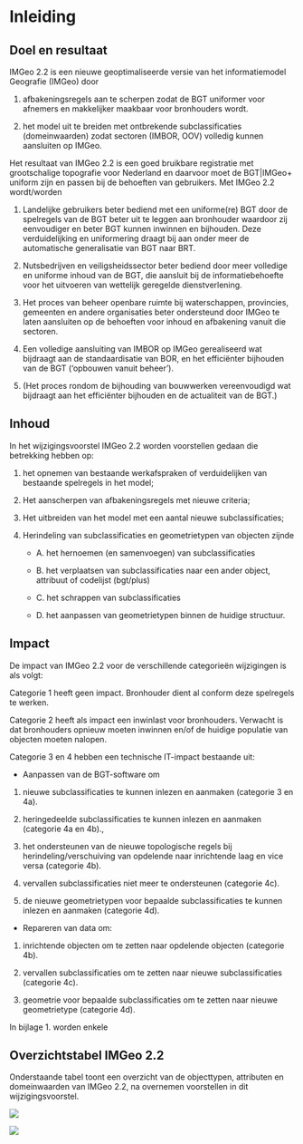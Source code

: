 Inleiding
=========

Doel en resultaat
-----------------

IMGeo 2.2 is een nieuwe geoptimaliseerde versie van het informatiemodel
Geografie (IMGeo) door

1.  afbakeningsregels aan te scherpen zodat de BGT uniformer voor afnemers en
    makkelijker maakbaar voor bronhouders wordt.

2.  het model uit te breiden met ontbrekende subclassificaties (domeinwaarden)
    zodat sectoren (IMBOR, OOV) volledig kunnen aansluiten op IMGeo.

Het resultaat van IMGeo 2.2 is een goed bruikbare registratie met grootschalige
topografie voor Nederland en daarvoor moet de BGT\|IMGeo+ uniform zijn en passen
bij de behoeften van gebruikers. Met IMGeo 2.2 wordt/worden

1.  Landelijke gebruikers beter bediend met een uniforme(re) BGT door de
    spelregels van de BGT beter uit te leggen aan bronhouder waardoor zij
    eenvoudiger en beter BGT kunnen inwinnen en bijhouden. Deze verduidelijking
    en uniformering draagt bij aan onder meer de automatische generalisatie van
    BGT naar BRT.

2.  Nutsbedrijven en veiligsheidssector beter bediend door meer volledige en
    uniforme inhoud van de BGT, die aansluit bij de informatiebehoefte voor het
    uitvoeren van wettelijk geregelde dienstverlening.

3.  Het proces van beheer openbare ruimte bij waterschappen, provincies,
    gemeenten en andere organisaties beter ondersteund door IMGeo te laten
    aansluiten op de behoeften voor inhoud en afbakening vanuit die sectoren.

4.  Een volledige aansluiting van IMBOR op IMGeo gerealiseerd wat bijdraagt aan
    de standaardisatie van BOR, en het efficiënter bijhouden van de BGT
    (‘opbouwen vanuit beheer’).

5.  (Het proces rondom de bijhouding van bouwwerken vereenvoudigd wat bijdraagt
    aan het efficiënter bijhouden en de actualiteit van de BGT.)

Inhoud
------

In het wijzigingsvoorstel IMGeo 2.2 worden voorstellen gedaan die betrekking
hebben op:

1.  het opnemen van bestaande werkafspraken of verduidelijken van bestaande
    spelregels in het model;

2.  Het aanscherpen van afbakeningsregels met nieuwe criteria;

3.  Het uitbreiden van het model met een aantal nieuwe subclassificaties;

4.  Herindeling van subclassificaties en geometrietypen van objecten zijnde

    -   A. het hernoemen (en samenvoegen) van subclassificaties

    -   B. het verplaatsen van subclassificaties naar een ander object,
        attribuut of codelijst (bgt/plus)

    -   C. het schrappen van subclassificaties

    -   D. het aanpassen van geometrietypen binnen de huidige structuur.

Impact
------

De impact van IMGeo 2.2 voor de verschillende categorieën wijzigingen is als
volgt:

Categorie 1 heeft geen impact. Bronhouder dient al conform deze spelregels te
werken.

Categorie 2 heeft als impact een inwinlast voor bronhouders. Verwacht is dat
bronhouders opnieuw moeten inwinnen en/of de huidige populatie van objecten
moeten nalopen.

Categorie 3 en 4 hebben een technische IT-impact bestaande uit:

-   Aanpassen van de BGT-software om

1.  nieuwe subclassificaties te kunnen inlezen en aanmaken (categorie 3 en 4a).

2.  heringedeelde subclassificaties te kunnen inlezen en aanmaken (categorie 4a
    en 4b).,

3.  het ondersteunen van de nieuwe topologische regels bij
    herindeling/verschuiving van opdelende naar inrichtende laag en vice versa
    (categorie 4b).

4.  vervallen subclassificaties niet meer te ondersteunen (categorie 4c).

5.  de nieuwe geometrietypen voor bepaalde subclassificaties te kunnen inlezen
    en aanmaken (categorie 4d).

-   Repareren van data om:

1.  inrichtende objecten om te zetten naar opdelende objecten (categorie 4b).

2.  vervallen subclassificaties om te zetten naar nieuwe subclassificaties
    (categorie 4c).

3.  geometrie voor bepaalde subclassificaties om te zetten naar nieuwe
    geometrietype (categorie 4d).

In bijlage 1. worden enkele

Overzichtstabel IMGeo 2.2
-------------------------

Onderstaande tabel toont een overzicht van de objecttypen, attributen en
domeinwaarden van IMGeo 2.2, na overnemen voorstellen in dit wijzigingsvoorstel.

![](media/a77a18ab0b2a2a03db1b74e07f1d12e7.png)

![](media/d92b7d7768b590ac5671df10c1a7f28c.png)
